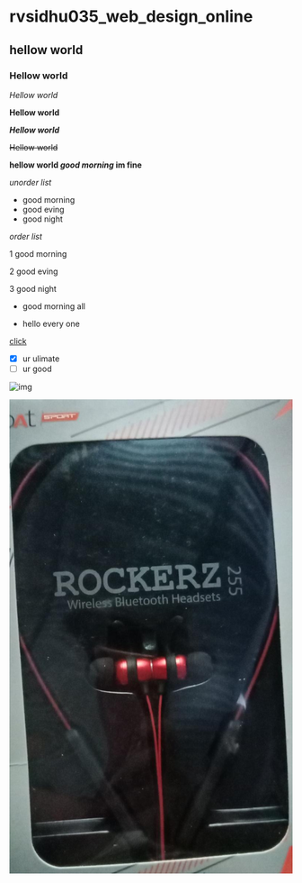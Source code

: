# rvsidhu035_web_design_online
## hellow world
### Hellow world
*Hellow world*

**Hellow world**

***Hellow world***

~~Hellow world~~

**hellow world _good morning_ im fine**

*unorder list*

- good morning
- good eving
- good night

*order list*

1 good morning

2 good eving

3 good night

- good morning all

- hello every one

[click](https://www.google.com)

- [x] ur ulimate
- [ ] ur good

![img](E:\GIT\img\1.jpeg)

![img](1.JPEG)